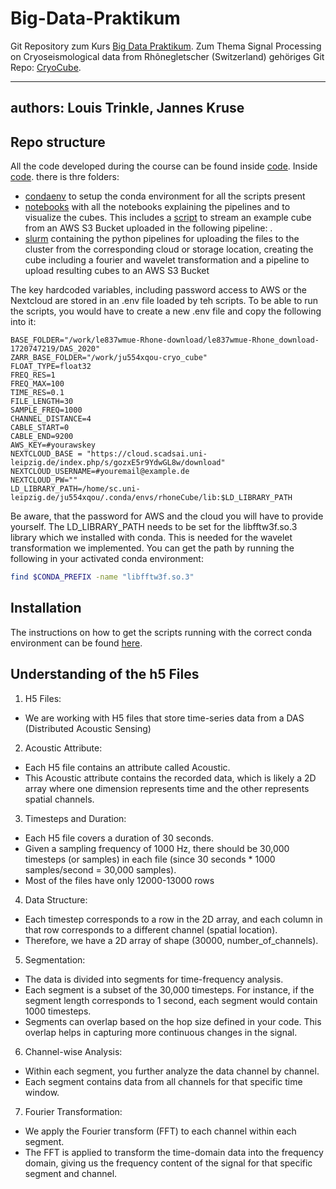 # Big-Data-Praktikum

Git Repository zum Kurs [Big Data Praktikum](https://git.informatik.uni-leipzig.de/dbs/big-data-praktikum/-/tree/master). Zum Thema Signal Processing on Cryoseismological data from Rhônegletscher (Switzerland) gehöriges Git Repo: [CryoCube](https://github.com/JosepinaU/CryoCube).

---
authors: Louis Trinkle, Jannes Kruse
---
    
## Repo structure
All the code developed during the course can be found inside [code](./code/).
Inside [code](./code/). there is thre folders:

- [condaenv](./code/condaenv/) to setup the conda environment for all the scripts present
- [notebooks](./code/notebooks) with all the notebooks explaining the pipelines and to visualize the cubes. This includes a [script](./code/notebooks/AWS_streaming.ipynb) to stream an example cube from an AWS S3 Bucket uploaded in the following pipeline: .
- [slurm](./code/slurm/) containing the python pipelines for uploading the files to the cluster from the corresponding cloud or storage location, creating the cube including a fourier and wavelet transformation and a pipeline to upload resulting cubes to an AWS S3 Bucket

The key hardcoded variables, including password access to AWS or the Nextcloud are stored in an .env file loaded by teh scripts. To be able to run the scripts, you would have to create a new .env file and copy the following into it:

```
BASE_FOLDER="/work/le837wmue-Rhone-download/le837wmue-Rhone_download-1720747219/DAS_2020"
ZARR_BASE_FOLDER="/work/ju554xqou-cryo_cube"
FLOAT_TYPE=float32
FREQ_RES=1
FREQ_MAX=100
TIME_RES=0.1
FILE_LENGTH=30
SAMPLE_FREQ=1000
CHANNEL_DISTANCE=4
CABLE_START=0
CABLE_END=9200
AWS_KEY=#yourawskey
NEXTCLOUD_BASE = "https://cloud.scadsai.uni-leipzig.de/index.php/s/gozxE5r9YdwGL8w/download"
NEXTCLOUD_USERNAME=#youremail@example.de
NEXTCLOUD_PW=""
LD_LIBRARY_PATH=/home/sc.uni-leipzig.de/ju554xqou/.conda/envs/rhoneCube/lib:$LD_LIBRARY_PATH
```

Be aware, that the password for AWS and the cloud you will have to provide yourself.
The LD_LIBRARY_PATH needs to be set for the libfftw3f.so.3 library which we installed with conda. This is needed for the wavelet transformation we implemented.
You can get the path by running the following in your activated conda environment:
```bash
find $CONDA_PREFIX -name "libfftw3f.so.3"
```


## Installation
The instructions on how to get the scripts running with the correct conda environment can be found [here](./code/condaenv).

## Understanding of the h5 Files

1. H5 Files:

- We are working with H5 files that store time-series data from a DAS (Distributed Acoustic Sensing)

2. Acoustic Attribute:

- Each H5 file contains an attribute called Acoustic.
- This Acoustic attribute contains the recorded data, which is likely a 2D array where one dimension represents time and the other represents spatial channels.

3. Timesteps and Duration:

- Each H5 file covers a duration of 30 seconds.
- Given a sampling frequency of 1000 Hz, there should be 30,000 timesteps (or samples) in each file (since 30 seconds * 1000 samples/second = 30,000 samples).
- Most of the files have only 12000-13000 rows

4. Data Structure:

- Each timestep corresponds to a row in the 2D array, and each column in that row corresponds to a different channel (spatial location).
- Therefore, we have a 2D array of shape (30000, number_of_channels).

5. Segmentation:

- The data is divided into segments for time-frequency analysis.
- Each segment is a subset of the 30,000 timesteps. For instance, if the segment length corresponds to 1 second, each segment would contain 1000 timesteps.
- Segments can overlap based on the hop size defined in your code. This overlap helps in capturing more continuous changes in the signal.

6. Channel-wise Analysis:

- Within each segment, you further analyze the data channel by channel.
- Each segment contains data from all channels for that specific time window.

7. Fourier Transformation:

- We apply the Fourier transform (FFT) to each channel within each segment.
- The FFT is applied to transform the time-domain data into the frequency domain, giving us the frequency content of the signal for that specific segment and channel.